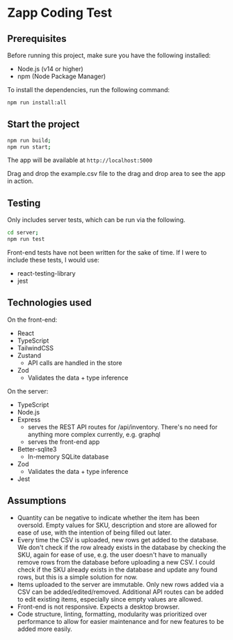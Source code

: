 # Zapp Coding Test

## Prerequisites

Before running this project, make sure you have the following installed:
- Node.js (v14 or higher)
- npm (Node Package Manager)

To install the dependencies, run the following command:

```bash
npm run install:all
```

## Start the project

```bash
npm run build;
npm run start;
```

The app will be available at `http://localhost:5000`

Drag and drop the example.csv file to the drag and drop area to see the app in action.

## Testing
Only includes server tests, which can be run via the following.

```bash
cd server;
npm run test
```

Front-end tests have not been written for the sake of time. If I were to include these tests, I would use:
- react-testing-library
- jest

## Technologies used

On the front-end:
- React
- TypeScript
- TailwindCSS
- Zustand
  - API calls are handled in the store
- Zod
  - Validates the data + type inference

On the server:
- TypeScript
- Node.js
- Express
  - serves the REST API routes for /api/inventory. There's no need for anything more complex currently, e.g. graphql
  - serves the front-end app
- Better-sqlite3
  - In-memory SQLite database
- Zod
  - Validates the data + type inference
- Jest

## Assumptions
- Quantity can be negative to indicate whether the item has been oversold. Empty values for SKU, description and store are allowed for ease of use, with the intention of being filled out later.
- Every time the CSV is uploaded, new rows get added to the database. We don't check if the row already exists in the database by checking the SKU, again for ease of use, e.g. the user doesn't have to manually remove rows from the database before uploading a new CSV. I could check if the SKU already exists in the database and update any found rows, but this is a simple solution for now.
- Items uploaded to the server are immutable. Only new rows added via a CSV can be added/edited/removed. Additional API routes can be added to edit existing items, especially since empty values are allowed.
- Front-end is not responsive. Expects a desktop browser.
- Code structure, linting, formatting, modularity was prioritized over performance to allow for easier maintenance and for new features to be added more easily.
